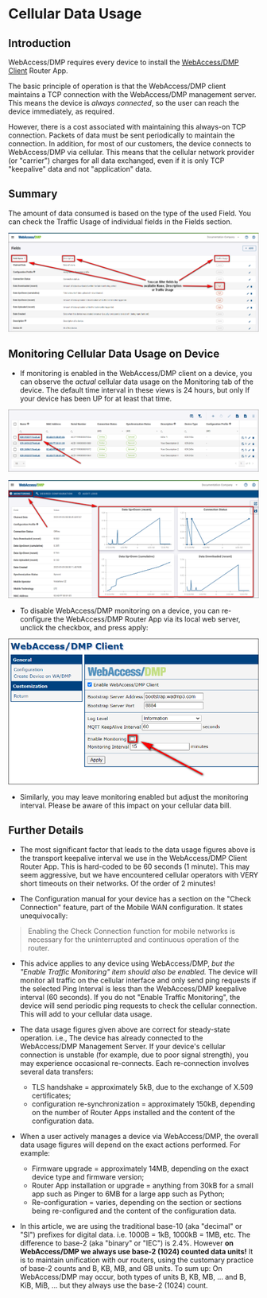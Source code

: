 # Cellular Data Usage

## Introduction

WebAccess/DMP requires every device to install the [WebAccess/DMP Client](https://ep.advantech-bb.cz/products/software/user-modules#webaccessdmp-client) Router App.

The basic principle of operation is that the WebAccess/DMP client maintains a TCP connection with the WebAccess/DMP management server.
This means the device is *always connected*, so the user can reach the device immediately, as required.

However, there is a cost associated with maintaining this always-on TCP connection.
Packets of data must be sent periodically to maintain the connection.
In addition, for most of our customers, the device connects to WebAccess/DMP via cellular.
This means that the cellular network provider (or "carrier") charges for all data exchanged, even if it is only TCP "keepalive" data and not "application" data.

## Summary

The amount of data consumed is based on the type of the used Field. You can check the Traffic Usage of individual fields in the Fields section.

![Traffic Usage](./traffic-usage1.png "Traffic Usage")

## Monitoring Cellular Data Usage on Device


* If monitoring is enabled in the WebAccess/DMP client on a device, you can observe the *actual* cellular data usage on the Monitoring tab of the device.
The default time interval in these views is 24 hours, but only If your device has been UP for at least that time.

![Router Details](./click_on_router.png "Router Details")

![Device Dashboard](./cellular-usage2.png "Device Dashboard")

* To disable WebAccess/DMP monitoring on a device, you can re-configure the WebAccess/DMP Router App via its local web server, unclick the checkbox, and press apply:

![WebAccess/DMP Client configuration options](./dmp-client1.png "WebAccess/DMP Client configuration options")

* Similarly, you may leave monitoring enabled but adjust the monitoring interval.
Please be aware of this impact on your cellular data bill.

## Further Details

* The most significant factor that leads to the data usage figures above is the transport keepalive interval we use in the WebAccess/DMP Client Router App.
This is hard-coded to be 60 seconds (1 minute). This may seem aggressive, but we have encountered cellular operators with VERY short timeouts on their networks. Of the order of 2 minutes!

* The Configuration manual for your device has a section on the "Check Connection" feature, part of the Mobile WAN configuration.
It states unequivocally:

> Enabling the Check Connection function for mobile networks is necessary for the uninterrupted and continuous operation of the router.

* This advice applies to any device using WebAccess/DMP, *but the "Enable Traffic Monitoring" item should also be enabled.*
The device will monitor all traffic on the cellular interface and only send ping requests if the selected Ping Interval is less than the WebAccess/DMP keepalive interval (60 seconds).
If you do not "Enable Traffic Monitoring", the device will send periodic ping requests to check the cellular connection. This will add to your cellular data usage.

* The data usage figures given above are correct for steady-state operation. i.e., The device has already connected to the WebAccess/DMP Management Server.
If your device's cellular connection is unstable (for example, due to poor signal strength), you may experience occasional re-connects.
Each re-connection involves several data transfers:
  * TLS handshake = approximately 5kB, due to the exchange of X.509 certificates;
  * configuration re-synchronization = approximately 150kB, depending on the number of Router Apps installed and the content of the configuration data. 

* When a user actively manages a device via WebAccess/DMP, the overall data usage figures will depend on the exact actions performed.
For example:
  * Firmware upgrade = approximately 14MB, depending on the exact device type and firmware version;
  * Router App installation or upgrade = anything from 30kB for a small app such as Pinger to 6MB for a large app such as Python;
  * Re-configuration = varies, depending on the section or sections being re-configured and the content of the configuration data.

* In this article, we are using the traditional base-10 (aka "decimal" or "SI") prefixes for digital data. i.e. 1000B = 1kB, 1000kB = 1MB, etc. The difference to base-2 (aka "binary" or "IEC") is 2.4%. However **on WebAccess/DMP we always use base-2 (1024) counted data units!** It is to maintain unification with our routers, using the customary practice of base-2 counts and B, KB, MB, and GB units. To sum up: On WebAccess/DMP may occur, both types of units B, KB, MB, ... and B, KiB, MiB, ... but they always use the base-2 (1024) count.